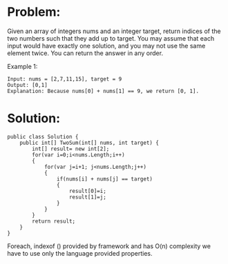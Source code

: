 Problem:
========
Given an array of integers nums and an integer target, return indices of the two numbers such that they add up to target.
You may assume that each input would have exactly one solution, and you may not use the same element twice.
You can return the answer in any order.

Example 1:
```
Input: nums = [2,7,11,15], target = 9
Output: [0,1]
Explanation: Because nums[0] + nums[1] == 9, we return [0, 1].
```
Solution:
=========
```
public class Solution {
    public int[] TwoSum(int[] nums, int target) {
        int[] result= new int[2];
        for(var i=0;i<nums.Length;i++)
        {
            for(var j=i+1; j<nums.Length;j++)
            {
                if(nums[i] + nums[j] == target)
                {
                    result[0]=i;
                    result[1]=j;
                }
            }            
        }
        return result;
    }
}
```
Foreach, indexof () provided by framework and has O(n) complexity
we have to use only the language provided properties.

